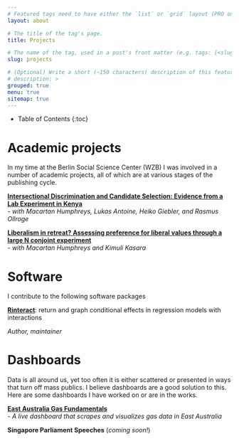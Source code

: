 ```yaml
---
# Featured tags need to have either the `list` or `grid` layout (PRO only).
layout: about

# The title of the tag's page.
title: Projects

# The name of the tag, used in a post's front matter (e.g. tags: [<slug>]).
slug: projects

# (Optional) Write a short (~150 characters) description of this featured tag.
# description: >
grouped: true
menu: true
sitemap: true
---
```


- Table of Contents
{:toc}

# Academic projects

In my time at the Berlin Social Science Center (WZB) I was involved in a number of academic projects, all of which are at various stages of the publishing cycle.

<a href="/projects/kenya_int/"> **Intersectional Discrimination and Candidate Selection: Evidence from a Lab Experiment 
in Kenya** </a> <br> *- with Macartan Humphreys, Lukas Antoine, Heiko Giebler, and Rasmus Ollroge*<br>

<a href="/projects/lib_conjoint/"> **Liberalism in retreat? Assessing preference for liberal values through a large N conjoint experiment** </a> <br> *- with Macartan Humphreys and Kimuli Kasara*<br>

# Software

I contribute to the following software packages

<a href="https://github.com/jonfoong/Rinteract/" target='_blank'>**Rinteract**</a>: return and graph conditional effects in regression models with interactions <br>

*Author, maintainer*<br>

# Dashboards

Data is all around us, yet too often it is either scattered or presented in ways that turn off mass publics. I believe dashboards are a good solution to this. Here are some dashboards I have worked on or are in the works. 

<a href="/projects/aus_gas_dashboard/"> **East Australia Gas Fundamentals** </a> <br>
*- A live dashboard that scrapes and visualizes gas data in East Australia* 

**Singapore Parliament Speeches** (*coming soon!*)



